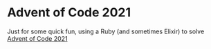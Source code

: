 # Advent of Code 2021
Just for some quick fun, using a Ruby (and sometimes Elixir) to solve [Advent of Code 2021](https://adventofcode.com/2021)